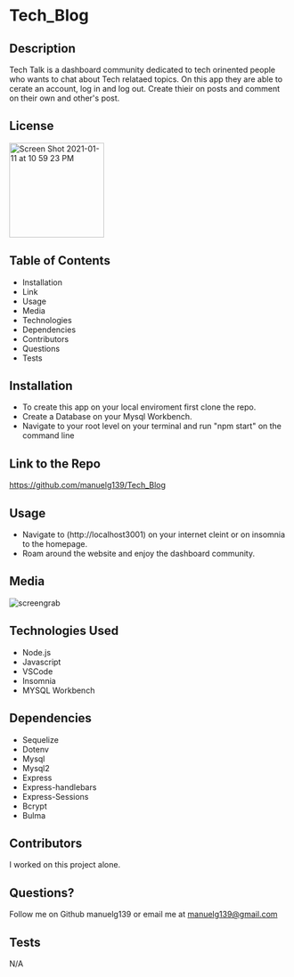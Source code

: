 # Tech_Blog

## Description

Tech Talk is a dashboard community dedicated to tech orinented people who wants to chat about Tech relataed topics. On this app they are able to cerate an account, log in and log out. Create thieir on posts and comment on their own and other's post.

## License

<img width="170" alt="Screen Shot 2021-01-11 at 10 59 23 PM" src="https://img.shields.io/badge/license-MIT%20License-blue?style=flat-square">

## Table of Contents

- Installation
- Link
- Usage
- Media
- Technologies
- Dependencies
- Contributors
- Questions
- Tests

## Installation

- To create this app on your local enviroment first clone the repo.
- Create a Database on your Mysql Workbench.
- Navigate to your root level on your terminal and run "npm start" on the command line

## Link to the Repo

https://github.com/manuelg139/Tech_Blog

## Usage

- Navigate to (http://localhost3001) on your internet cleint or on insomnia to the homepage.
- Roam around the website and enjoy the dashboard community.

## Media
![screengrab](https://user-images.githubusercontent.com/75399668/114320764-1ecaf700-9add-11eb-9415-1d8830b12fdf.gif)

## Technologies Used

- Node.js
- Javascript
- VSCode
- Insomnia
- MYSQL Workbench

## Dependencies

- Sequelize
- Dotenv
- Mysql
- Mysql2
- Express
- Express-handlebars
- Express-Sessions
- Bcrypt
- Bulma

## Contributors

I worked on this project alone.

## Questions?

Follow me on Github manuelg139 or email me at manuelg139@gmail.com

## Tests

N/A
